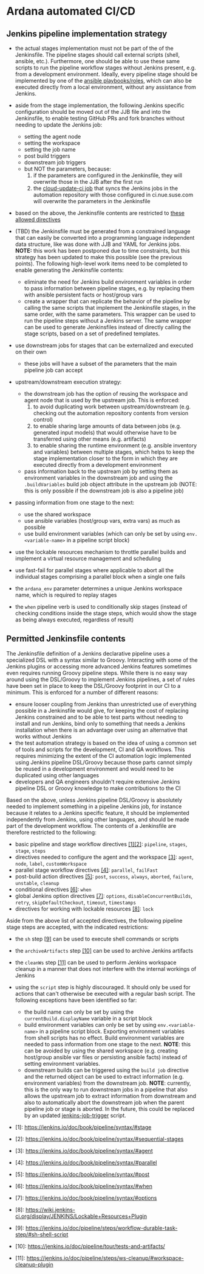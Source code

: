 # Ardana automated CI/CD

## Jenkins pipeline implementation strategy

* the actual stages implementation must not be part of the of the Jenkinsfile. The pipeline stages should
call external scripts (shell, ansible, etc.). Furthermore, one should be able to use these same scripts to run the
pipeline workflow stages without Jenkins present, e.g. from a development environment. Ideally, every pipeline stage
should be implemented by one of the [ansible playbooks/roles](ansible), which can also be executed directly from a
local environment, without any assistance from Jenkins.
* aside from the stage implementation, the following Jenkins specific configuration should be moved out of the JJB file
and into the Jenkinsfile, to enable testing GitHub PRs and fork branches without needing to update the Jenkins job:
  * setting the agent node
  * setting the workspace
  * setting the job name
  * post build triggers
  * downstream job triggers
  * but NOT the parameters, because:
    1. if the parameters are configured in the Jenkinsfile, they will overwrite those in the JJB
    after the first run
    2. the [cloud-update-ci job](https://ci.nue.suse.com/job/cloud-update-ci/) that syncs the Jenkins jobs in the automation
    repository with those configured in ci.nue.suse.com will overwrite the parameters in the Jenkinsfile
* based on the above, the Jenkinsfile contents are restricted to [these allowed directives](#permitted-jenkinsfile-contents)
* (TBD) the Jenkinsfile must be generated from a constrained language that can easily be converted into a programming
language independent data structure, like was done with JJB and YAML for Jenkins jobs. __NOTE:__ this work has been postponed
due to time constraints, but this strategy has been updated to make this possible (see the previous points). The following
high-level work items need to be completed to enable generating the Jenkinsfile contents:
  * eliminate the need for Jenkins build environment variables in order to pass information between pipeline stages, e.g. by
  replacing them with ansible persistent facts or host/group vars
  * create a wrapper that can replicate the behavior of the pipeline by calling the same scripts that implement the Jenkinsfile
  stages, in the same order, with the same parameters. This wrapper can be used to run the pipeline steps without a Jenkins server.
  The same wrapper can be used to generate Jenkinsfiles instead of directly calling the stage scripts, based on a set of
  predefined templates.

* use downstream jobs for stages that can be externalized and executed on their own
  * these jobs will have a subset of the parameters that the main pipeline job can accept
* upstream/downstream execution strategy:
  * the downstream job has the option of reusing the workspace and agent node that is used
  by the upstream job. This is enforced:
    1. to avoid duplicating work between upstream/downstream (e.g. checking out the automation
    repository contents from version control)
    2. to enable sharing large amounts of data between jobs (e.g. generated input models) that would otherwise have
    to be transferred using other means (e.g. artifacts)
    3. to enable sharing the runtime environment (e.g. ansible inventory and variables) between multiple stages,
    which helps to keep the stage implementation closer to the form in which they are executed directly
    from a development environment
  * pass information back to the upstream job by setting them as environment variables in the
  downstream job and using the `.buildVariables` build job object attribute in the upstream job
  (NOTE: this is only possible if the downstream job is also a pipeline job)
* passing information from one stage to the next:
  * use the shared workspace
  * use ansible variables (host/group vars, extra vars) as much as possible
  * use build environment variables (which can only be set by using `env.<variable-name>` in a pipeline script block)
* use the lockable resources mechanism to throttle parallel builds and
implement a virtual resource management and scheduling
* use fast-fail for parallel stages where applicable to abort all the individual stages
comprising a parallel block when a single one fails
* the `ardana_env` parameter determines a unique Jenkins workspace name, which is required to replay stages
* the `when` pipeline verb is used to conditionally skip stages (instead of checking conditions
inside the stage steps, which would show the stage as being always executed, regardless of result)

## Permitted Jenkinsfile contents

The Jenkinsfile definition of a Jenkins declarative pipeline uses a specialized DSL with a syntax similar to Groovy.
Interacting with some of the Jenkins plugins or accessing more advanced Jenkins features sometimes even requires
running Groovy pipeline steps.
While there is no easy way around using the DSL/Groovy to implement Jenkins pipelines, a set of rules have been set
in place to keep the DSL/Groovy footprint in our CI to a minimum. This is enforced for a number of different reasons:
* ensure looser coupling from Jenkins than unrestricted use of everything
  possible in a Jenkinsfile would give, for keeping the cost of replacing
  Jenkins constrained and to be able to test parts without needing to install and
  run Jenkins, bind only to something that needs a Jenkins installation when
  there is an advantage over using an alternative that works without Jenkins
* the test automation strategy is based on the idea of using a common set of tools and scripts for the
development, CI and QA workflows. This requires minimizing the extent of the CI automation logic implemented using
Jenkins pipeline DSL/Groovy because those parts cannot simply be reused in a development environment and would need
to be duplicated using other languages
* developers and QA engineers shouldn't require extensive Jenkins pipeline DSL or Groovy knowledge to make
contributions to the CI

Based on the above, unless Jenkins pipeline DSL/Groovy is absolutely needed to implement something in a pipeline
Jenkins job, for instance because it relates to a Jenkins specific feature, it should be implemented independently
from Jenkins, using other languages, and should be made part of the development workflow. The contents
of a Jenkinsfile are therefore restricted to the following:

* basic pipeline and stage workflow directives [\[1\]](#fn1)[\[2\]](#fn2): `pipeline`, `stages`, `stage`, `steps`
* directives needed to configure the agent and the workspace [\[3\]](#fn3): `agent`, `node`, `label`, `customWorkspace`
* parallel stage workflow directives [\[4\]](#fn4): `parallel`, `failFast`
* post-build action directives [\[5\]](#fn5): `post`, `success`, `always`, `aborted`, `failure`, `unstable`, `cleanup`
* conditional directives [\[6\]](#fn6): `when`
* global Jenkins option directives [\[7\]](#fn7): `options`, `disableConcurrentBuilds`, `retry`, `skipDefaultCheckout`,
`timeout`, `timestamps`
* directives for working with lockable resources [\[8\]](#fn8): `lock`

Aside from the above list of accepted directives, the following pipeline stage steps are
accepted, with the indicated restrictions:

* the `sh` step \[[9\]](#fn9) can be used to execute shell commands or scripts
* the `archiveArtifacts` step [\[10\]](#fn10) can be used to archive Jenkins artifacts
* the `cleanWs` step [\[11\]](#fn11) can be used to perform Jenkins workspace cleanup in a manner that does not
interfere with the internal workings of Jenkins
* using the `script` step is highly discouraged. It should only be used for actions that can't otherwise
be executed with a regular bash script. The following exceptions have been identified so far:
  * the build name can only be set by using the `currentBuild.displayName` variable in a script block
  * build environment variables can only be set by using `env.<variable-name>` in a pipeline script block.
  Exporting environment variables from shell scripts has no effect. Build environment variables are needed
  to pass information from one stage to the next. __NOTE__: this can be avoided by using the shared workspace
  (e.g. creating host/group ansible var files or persisting ansible facts) instead of setting environment
  variables.
  * downstream builds can be triggered using the `build job` directive and the returned object can be used
  to extract information (e.g. environment variables) from the downstream job. __NOTE__: currently, this is
  the only way to run downstream jobs in a pipeline that also allows the upstream job to extract information
  from downstream and also to automatically abort the downstream job when the parent pipeline job or stage is
  aborted. In the future, this could be replaced by an updated [jenkins-job-trigger](../jenkins-job-trigger)
  script.

* <a name="fn1">\[1\]</a>: https://jenkins.io/doc/book/pipeline/syntax/#stage
* <a name="fn2">\[2\]</a>: https://jenkins.io/doc/book/pipeline/syntax/#sequential-stages
* <a name="fn3">\[3\]</a>: https://jenkins.io/doc/book/pipeline/syntax/#agent
* <a name="fn4">\[4\]</a>: https://jenkins.io/doc/book/pipeline/syntax/#parallel
* <a name="fn5">\[5\]</a>: https://jenkins.io/doc/book/pipeline/syntax/#post
* <a name="fn6">\[6\]</a>: https://jenkins.io/doc/book/pipeline/syntax/#when
* <a name="fn7">\[7\]</a>: https://jenkins.io/doc/book/pipeline/syntax/#options
* <a name="fn8">\[8\]</a>: https://wiki.jenkins-ci.org/display/JENKINS/Lockable+Resources+Plugin
* <a name="fn9">\[9\]</a>: https://jenkins.io/doc/pipeline/steps/workflow-durable-task-step/#sh-shell-script
* <a name="fn10">\[10\]</a>: https://jenkins.io/doc/pipeline/tour/tests-and-artifacts/
* <a name="fn10">\[11\]</a>: https://jenkins.io/doc/pipeline/steps/ws-cleanup/#workspace-cleanup-plugin

